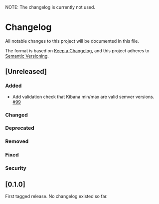 NOTE: The changelog is currently not used.

# Changelog
All notable changes to this project will be documented in this file.

The format is based on [Keep a Changelog](https://keepachangelog.com/en/1.0.0/),
and this project adheres to [Semantic Versioning](https://semver.org/spec/v2.0.0.html).

## [Unreleased]

### Added

* Add validation check that Kibana min/max are valid semver versions. [#99](https://github.com/elastic/integrations-registry/pull/99)

### Changed

### Deprecated

### Removed

### Fixed

### Security

## [0.1.0]

First tagged release. No changelog existed so far.
